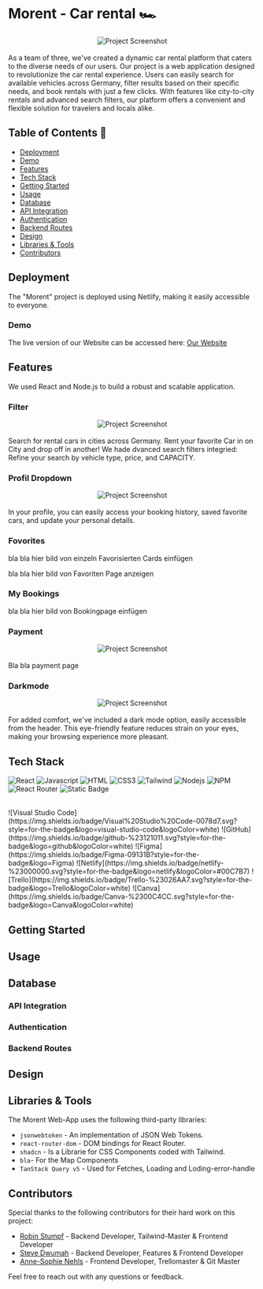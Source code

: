 # Morent - Car rental 🏎️

<div style="display: flex; justify-content: center;">
  <img src="./public/img/read-me/home.png" alt="Project Screenshot">
</div>
<br/>
As a team of three, we've created a dynamic car rental platform that caters to the diverse needs of our users. 
Our project is a web application designed to revolutionize the car rental experience. Users can easily search for available vehicles across Germany, filter results based on their specific needs, and book rentals with just a few clicks. With features like city-to-city rentals and advanced search filters, our platform offers a convenient and flexible solution for travelers and locals alike.

## Table of Contents 📑

- [Deployment](#deployment)
- [Demo](#demo)
- [Features](#features)
- [Tech Stack](#tech-stack)
- [Getting Started](#getting-started)
- [Usage](#usage)
- [Database](#database)
- [API Integration](#api-integration)
- [Authentication](#authentication)
- [Backend Routes](#backend-routes)
- [Design](#design)
- [Libraries & Tools](#libraries--tools)
- [Contributors](#contributors)

## Deployment

The "Morent" project is deployed using Netlify, making it easily accessible to everyone.

### Demo
The live version of our Website  can be accessed here: 
[Our Website](https://project-morent-car-rental.netlify.app/)

## Features
We used React and Node.js to build a robust and scalable application.

### Filter
<div style="display: flex; justify-content: center;">
  <img src="./public/img/read-me/Filterfunktion.png" alt="Project Screenshot">
</div>
<br/>
 Search for rental cars in cities across Germany.
 Rent your favorite Car in on City and drop off in another!
We hade dvanced search filters integried: Refine your search by vehicle type, price, and CAPACITY.

### Profil Dropdown
<div style="display: flex; justify-content: center;">
  <img src="./public/img/read-me/profil-dropdown.png" alt="Project Screenshot">
</div>
<br/>
In your profile, you can easily access your booking history, saved favorite cars, and update your personal details.
 
 ### Fovorites
 bla bla
 hier bild von einzeln Favorisierten Cards einfügen

 bla bla
 hier bild von Favoriten Page anzeigen

 ### My Bookings
 bla bla
 hier bild von Bookingpage einfügen

### Payment
<div style="display: flex; justify-content: center;">
  <img src="./public/img/read-me/" alt="Project Screenshot">
</div>
<br/>
Bla bla payment page

### Darkmode
<div style="display: flex; justify-content: center;">
  <img src="./public/img/read-me/Darkmode.png" alt="Project Screenshot">
</div>
<br/>
For added comfort, we've included a dark mode option, easily accessible from the header. This eye-friendly feature reduces strain on your eyes, making your browsing experience more pleasant.

## Tech Stack

![React](https://img.shields.io/badge/-React-09131B?style=for-the-badge&logo=react&logoColor=61DBFB)
![Javascript](https://img.shields.io/badge/Javascript-09131B?style=for-the-badge&logo=javascript)
![HTML](https://img.shields.io/badge/HTML5-09131B?style=for-the-badge&logo=html5)
![CSS3](https://img.shields.io/badge/CSS3-09131B?style=for-the-badge&logo=css3&logoColor=1572B6)
![Tailwind](https://img.shields.io/badge/Tailwind_CSS-09131B?style=for-the-badge&logo=tailwindcss&)
![Nodejs](https://img.shields.io/badge/Nodejs-09131B?style=for-the-badge&logo=node.js&logoColor=3C873A)
![NPM](https://img.shields.io/badge/NPM-%23CB3837.svg?style=for-the-badge&logo=npm&logoColor=white) 
![React Router](https://img.shields.io/badge/React_Router-CA4245?style=for-the-badge&logo=react-router&logoColor=white)
![Static Badge](https://img.shields.io/badge/Supabase?style=flat&logo=%3Csvg%20role%3D%22img%22%20viewBox%3D%220%200%2024%2024%22%20xmlns%3D%22http%3A%2F%2Fwww.w3.org%2F2000%2Fsvg%22%3E%3Ctitle%3ESupabase%3C%2Ftitle%3E%3Cpath%20d%3D%22M11.9%201.036c-.015-.986-1.26-1.41-1.874-.637L.764%2012.05C-.33%2013.427.65%2015.455%202.409%2015.455h9.579l.113%207.51c.014.985%201.259%201.408%201.873.636l9.262-11.653c1.093-1.375.113-3.403-1.645-3.403h-9.642z%22%2F%3E%3C%2Fsvg%3E&logoColor=3ecf8eff)

 <br/>
![Visual Studio Code](https://img.shields.io/badge/Visual%20Studio%20Code-0078d7.svg?style=for-the-badge&logo=visual-studio-code&logoColor=white) 
![GitHub](https://img.shields.io/badge/github-%23121011.svg?style=for-the-badge&logo=github&logoColor=white)
![Figma](https://img.shields.io/badge/Figma-09131B?style=for-the-badge&logo=Figma)
![Netlify](https://img.shields.io/badge/netlify-%23000000.svg?style=for-the-badge&logo=netlify&logoColor=#00C7B7)
![Trello](https://img.shields.io/badge/Trello-%23026AA7.svg?style=for-the-badge&logo=Trello&logoColor=white)
![Canva](https://img.shields.io/badge/Canva-%2300C4CC.svg?style=for-the-badge&logo=Canva&logoColor=white)

## Getting Started

## Usage

## Database

### API Integration

### Authentication

### Backend Routes

## Design


## Libraries & Tools

The Morent Web-App uses the following third-party libraries:
- `jsonwebtoken` - An implementation of JSON Web Tokens.
- `react-router-dom` - DOM bindings for React Router.
- `shadcn` - Is a Librarie for CSS Components coded with Tailwind.
- `bla`- For the Map Components
- `TanStack Query v5` - Used for Fetches, Loading and Loding-error-handle


## Contributors

Special thanks to the following contributors for their hard work on this project:

- [Robin Stumpf](https://github.com/robin160401) - Backend Developer, Tailwind-Master & Frontend Developer
- [Steve Dwumah](https://github.com/SteveDwumah) - Backend Developer, Features & Frontend Developer
- [Anne-Sophie Nehls](https://github.com/Anne-SophieNehls) - Frontend Developer, Trellomaster & Git Master

Feel free to reach out with any questions or feedback.
